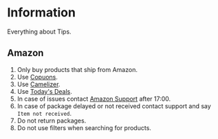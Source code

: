 # Information

Everything about Tips.

## Amazon

1. Only buy products that ship from Amazon.
1. Use [Copuons](https://github.com/ByKsTv/Everything/tree/main/Websites#coupons).
1. Use [Camelizer](https://camelcamelcamel.com/camelizer).
1. Use [Today's Deals](https://www.amazon.com/gp/goldbox).
1. In case of issues contact [Amazon Support](https://www.amazon.com/hz/contact-us/foresight/hubgateway) after 17:00.
1. In case of package delayed or not received contact support and say `Item not received`.
1. Do not return packages.
1. Do not use filters when searching for products.
